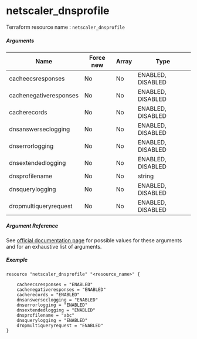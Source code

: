 # netscaler_dnsprofile

Terraform resource name : ```netscaler_dnsprofile```

##### Arguments

| Name | Force new | Array | Type |
|----|----|----|----|
|cacheecsresponses|No|No|ENABLED, DISABLED|
|cachenegativeresponses|No|No|ENABLED, DISABLED|
|cacherecords|No|No|ENABLED, DISABLED|
|dnsanswerseclogging|No|No|ENABLED, DISABLED|
|dnserrorlogging|No|No|ENABLED, DISABLED|
|dnsextendedlogging|No|No|ENABLED, DISABLED|
|dnsprofilename|No|No|string|
|dnsquerylogging|No|No|ENABLED, DISABLED|
|dropmultiqueryrequest|No|No|ENABLED, DISABLED|

##### Argument Reference

See [official documentation page](https://developer-docs.citrix.com/projects/netscaler-nitro-api/en/11.0/configuration/domain-name-service/dnsprofile/dnsprofile/) for possible values for these arguments and for an exhaustive list of arguments.

##### Exemple

```
resource "netscaler_dnsprofile" "<resource_name>" {

    cacheecsresponses = "ENABLED"
    cachenegativeresponses = "ENABLED"
    cacherecords = "ENABLED"
    dnsanswerseclogging = "ENABLED"
    dnserrorlogging = "ENABLED"
    dnsextendedlogging = "ENABLED"
    dnsprofilename = "abc"
    dnsquerylogging = "ENABLED"
    dropmultiqueryrequest = "ENABLED"
}
```

